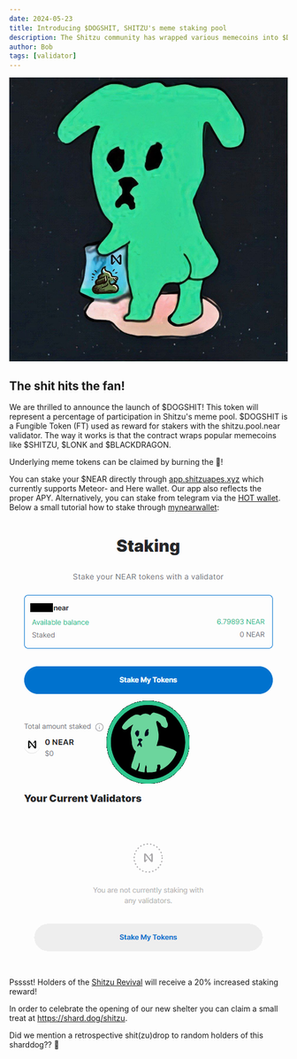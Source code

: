 ```yaml
---
date: 2024-05-23
title: Introducing $DOGSHIT, SHITZU's meme staking pool
description: The Shitzu community has wrapped various memecoins into $DOGSHIT shares. $DOGSHIT will be emitted through staking at the shitzu.pool.near validator.
author: Bob
tags: [validator]
---
```


![logo](./thumbnail.jpg)

## The shit hits the fan!

We are thrilled to announce the launch of $DOGSHIT! This token will represent a percentage of participation in Shitzu's meme pool. 
$DOGSHIT is a Fungible Token (FT) used as reward for stakers with the shitzu.pool.near validator. The way it works is that the contract wraps popular memecoins like $SHITZU, $LONK and $BLACKDRAGON. 

Underlying meme tokens can be claimed by burning the 💩! 

You can stake your $NEAR directly through [app.shitzuapes.xyz](https://app.shitzuapes.xyz/stake) which currently supports Meteor- and Here wallet. 
Our app also reflects the proper APY. Alternatively, you can stake from telegram via the [HOT wallet](https://t.me/herewalletbot/app?startapp=web-shitzuapes).
Below a small tutorial how to stake through [mynearwallet](https://www.mynearwallet.com):

![tutor](./nearStaker.gif)

Psssst! Holders of the [Shitzu Revival](https://nearblocks.io/nft-token/shitzu.bodega-lab.near) will receive a 20% increased staking reward!

In order to celebrate the opening of our new shelter you can claim a small treat at https://shard.dog/shitzu.

Did we mention a retrospective shit(zu)drop to random holders of this sharddog?? 👀
